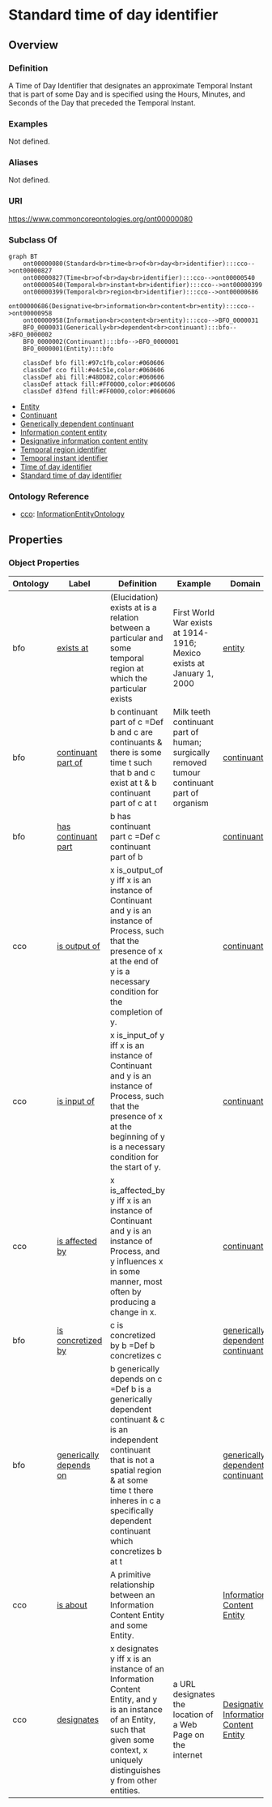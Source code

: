 # Standard time of day identifier

## Overview

### Definition
A Time of Day Identifier that designates an approximate Temporal Instant that is part of some Day and is specified using the Hours, Minutes, and Seconds of the Day that preceded the Temporal Instant.

### Examples
Not defined.

### Aliases
Not defined.

### URI
https://www.commoncoreontologies.org/ont00000080

### Subclass Of
```mermaid
graph BT
    ont00000080(Standard<br>time<br>of<br>day<br>identifier):::cco-->ont00000827
    ont00000827(Time<br>of<br>day<br>identifier):::cco-->ont00000540
    ont00000540(Temporal<br>instant<br>identifier):::cco-->ont00000399
    ont00000399(Temporal<br>region<br>identifier):::cco-->ont00000686
    ont00000686(Designative<br>information<br>content<br>entity):::cco-->ont00000958
    ont00000958(Information<br>content<br>entity):::cco-->BFO_0000031
    BFO_0000031(Generically<br>dependent<br>continuant):::bfo-->BFO_0000002
    BFO_0000002(Continuant):::bfo-->BFO_0000001
    BFO_0000001(Entity):::bfo
    
    classDef bfo fill:#97c1fb,color:#060606
    classDef cco fill:#e4c51e,color:#060606
    classDef abi fill:#48DD82,color:#060606
    classDef attack fill:#FF0000,color:#060606
    classDef d3fend fill:#FF0000,color:#060606
```

- [Entity](/docs/ontology/reference/model/Entity/Entity.md)
- [Continuant](/docs/ontology/reference/model/Entity/Continuant/Continuant.md)
- [Generically dependent continuant](/docs/ontology/reference/model/Entity/Continuant/Generically%20dependent%20continuant/Generically%20dependent%20continuant.md)
- [Information content entity](/docs/ontology/reference/model/Entity/Continuant/Generically%20dependent%20continuant/Information%20content%20entity/Information%20content%20entity.md)
- [Designative information content entity](/docs/ontology/reference/model/Entity/Continuant/Generically%20dependent%20continuant/Information%20content%20entity/Designative%20information%20content%20entity/Designative%20information%20content%20entity.md)
- [Temporal region identifier](/docs/ontology/reference/model/Entity/Continuant/Generically%20dependent%20continuant/Information%20content%20entity/Designative%20information%20content%20entity/Temporal%20region%20identifier/Temporal%20region%20identifier.md)
- [Temporal instant identifier](/docs/ontology/reference/model/Entity/Continuant/Generically%20dependent%20continuant/Information%20content%20entity/Designative%20information%20content%20entity/Temporal%20region%20identifier/Temporal%20instant%20identifier/Temporal%20instant%20identifier.md)
- [Time of day identifier](/docs/ontology/reference/model/Entity/Continuant/Generically%20dependent%20continuant/Information%20content%20entity/Designative%20information%20content%20entity/Temporal%20region%20identifier/Temporal%20instant%20identifier/Time%20of%20day%20identifier/Time%20of%20day%20identifier.md)
- [Standard time of day identifier](/docs/ontology/reference/model/Entity/Continuant/Generically%20dependent%20continuant/Information%20content%20entity/Designative%20information%20content%20entity/Temporal%20region%20identifier/Temporal%20instant%20identifier/Time%20of%20day%20identifier/Standard%20time%20of%20day%20identifier/Standard%20time%20of%20day%20identifier.md)


### Ontology Reference
- [cco](https://www.commoncoreontologies.org/): [InformationEntityOntology](https://www.commoncoreontologies.org/InformationEntityOntology)

## Properties
### Object Properties
| Ontology | Label | Definition | Example | Domain | Range | Inverse Of |
|----------|-------|------------|---------|--------|-------|------------|
| bfo | [exists at](http://purl.obolibrary.org/obo/BFO_0000108) | (Elucidation) exists at is a relation between a particular and some temporal region at which the particular exists | First World War exists at 1914-1916; Mexico exists at January 1, 2000 | [entity](/docs/ontology/reference/model/Entity/Entity.md) | [temporal region](/docs/ontology/reference/model/Entity/Occurrent/Temporal%20region/Temporal%20region.md) | []() |
| bfo | [continuant part of](http://purl.obolibrary.org/obo/BFO_0000176) | b continuant part of c =Def b and c are continuants & there is some time t such that b and c exist at t & b continuant part of c at t | Milk teeth continuant part of human; surgically removed tumour continuant part of organism | [continuant](/docs/ontology/reference/model/Entity/Continuant/Continuant.md) | [continuant](/docs/ontology/reference/model/Entity/Continuant/Continuant.md) | [has continuant part](http://purl.obolibrary.org/obo/BFO_0000178) |
| bfo | [has continuant part](http://purl.obolibrary.org/obo/BFO_0000178) | b has continuant part c =Def c continuant part of b |  | [continuant](/docs/ontology/reference/model/Entity/Continuant/Continuant.md) | [continuant](/docs/ontology/reference/model/Entity/Continuant/Continuant.md) | []() |
| cco | [is output of](https://www.commoncoreontologies.org/ont00001816) | x is_output_of y iff x is an instance of Continuant and y is an instance of Process, such that the presence of x at the end of y is a necessary condition for the completion of y. |  | [continuant](/docs/ontology/reference/model/Entity/Continuant/Continuant.md) | [process](/docs/ontology/reference/model/Entity/Occurrent/Process/Process.md) | [has output](https://www.commoncoreontologies.org/ont00001986) |
| cco | [is input of](https://www.commoncoreontologies.org/ont00001841) | x is_input_of y iff x is an instance of Continuant and y is an instance of Process, such that the presence of x at the beginning of y is a necessary condition for the start of y. |  | [continuant](/docs/ontology/reference/model/Entity/Continuant/Continuant.md) | [process](/docs/ontology/reference/model/Entity/Occurrent/Process/Process.md) | [has input](https://www.commoncoreontologies.org/ont00001921) |
| cco | [is affected by](https://www.commoncoreontologies.org/ont00001886) | x is_affected_by y iff x is an instance of Continuant and y is an instance of Process, and y influences x in some manner, most often by producing a change in x. |  | [continuant](/docs/ontology/reference/model/Entity/Continuant/Continuant.md) | [process](/docs/ontology/reference/model/Entity/Occurrent/Process/Process.md) | []() |
| bfo | [is concretized by](http://purl.obolibrary.org/obo/BFO_0000058) | c is concretized by b =Def b concretizes c |  | [generically dependent continuant](/docs/ontology/reference/model/Entity/Continuant/Generically%20dependent%20continuant/Generically%20dependent%20continuant.md) | [](/docs/ontology/reference/model/.md) | [concretizes](http://purl.obolibrary.org/obo/BFO_0000059) |
| bfo | [generically depends on](http://purl.obolibrary.org/obo/BFO_0000084) | b generically depends on c =Def b is a generically dependent continuant & c is an independent continuant that is not a spatial region & at some time t there inheres in c a specifically dependent continuant which concretizes b at t |  | [generically dependent continuant](/docs/ontology/reference/model/Entity/Continuant/Generically%20dependent%20continuant/Generically%20dependent%20continuant.md) | [](/docs/ontology/reference/model/.md) | [is carrier of](http://purl.obolibrary.org/obo/BFO_0000101) |
| cco | [is about](https://www.commoncoreontologies.org/ont00001808) | A primitive relationship between an Information Content Entity and some Entity. |  | [Information Content Entity](/docs/ontology/reference/model/Entity/Continuant/Generically%20dependent%20continuant/Information%20content%20entity/Information%20content%20entity.md) | [entity](/docs/ontology/reference/model/Entity/Entity.md) | []() |
| cco | [designates](https://www.commoncoreontologies.org/ont00001916) | x designates y iff x is an instance of an Information Content Entity, and y is an instance of an Entity, such that given some context, x uniquely distinguishes y from other entities. | a URL designates the location of a Web Page on the internet | [Designative Information Content Entity](/docs/ontology/reference/model/Entity/Continuant/Generically%20dependent%20continuant/Information%20content%20entity/Designative%20information%20content%20entity/Designative%20information%20content%20entity.md) | [None](/docs/ontology/reference/model/Entity/Occurrent/Process/None.md) | []() |


